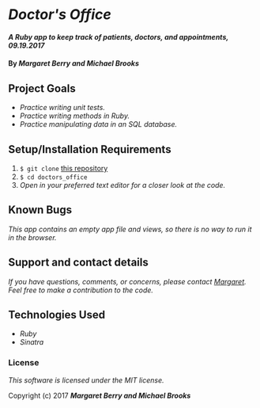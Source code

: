# _Doctor's Office_

#### _A Ruby app to keep track of patients, doctors, and appointments, 09.19.2017_

#### By _**Margaret Berry and Michael Brooks**_

## Project Goals
* _Practice writing unit tests._
* _Practice writing methods in Ruby._
* _Practice manipulating data in an SQL database._

## Setup/Installation Requirements
1. `$ git clone` [this repository](https://github.com/codemargaret/doctors_office.git)
2. `$ cd doctors_office`
3. _Open in your preferred text editor for a closer look at the code._

## Known Bugs
_This app contains an empty app file and views, so there is no way to run it in the browser._

## Support and contact details
_If you have questions, comments, or concerns, please contact [Margaret](codeberry1@gmail.com).  Feel free to make a contribution to the code._

## Technologies Used
* _Ruby_
* _Sinatra_

### License
*This software is licensed under the MIT license.*

Copyright (c) 2017 **_Margaret Berry and Michael Brooks_**
